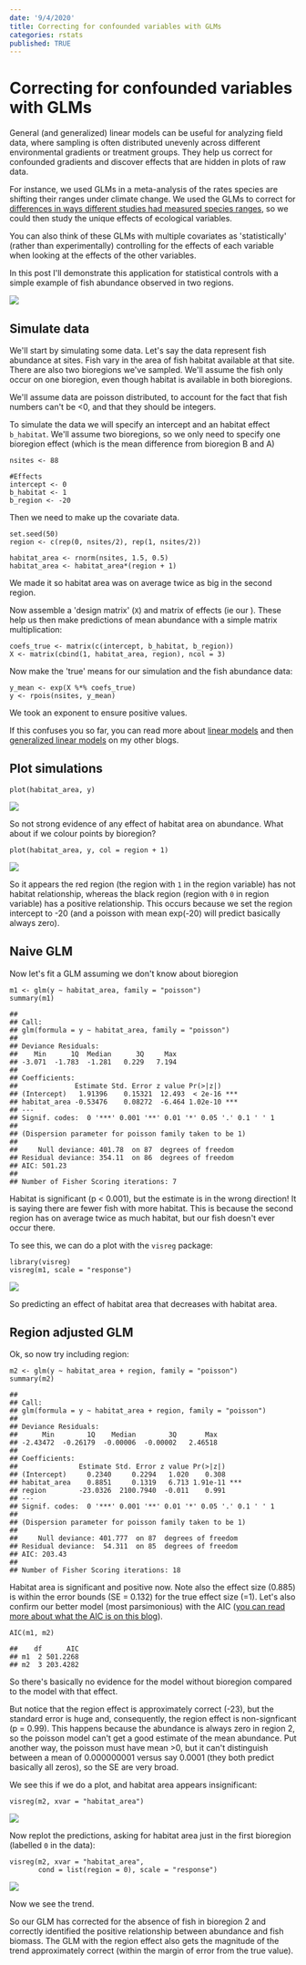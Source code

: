 ```yaml
---
date: '9/4/2020'
title: Correcting for confounded variables with GLMs
categories: rstats
published: TRUE
---
```


Correcting for confounded variables with GLMs
========================================

General (and generalized) linear models can be useful for analyzing
field data, where sampling is often distributed unevenly across different
environmental gradients or treatment groups. They help us correct for
confounded gradients and discover effects that are hidden in plots of
raw data.

For instance, we used GLMs in a meta-analysis of the rates species are shifting their ranges under climate change. We used the GLMs to correct for [differences in ways different studies had measured species ranges](https://onlinelibrary.wiley.com/doi/abs/10.1111/gcb.13184), so we could then study the unique effects of ecological variables.

You can also think of these GLMs with multiple covariates as 'statistically' (rather than experimentally) controlling for the effects of each variable when looking at the effects of the other variables.

In this post I'll demonstrate this application for statistical controls  with a simple example of fish abundance observed in two regions.

![](blogs-2020/correcting-with-glms_files/figure-markdown_strict/region-plot.png)

Simulate data
-------------

We'll start by simulating some data. Let's say the data represent fish
abundance at sites. Fish vary in the area of fish habitat available at
that site. There are also two bioregions we've sampled. We'll assume the
fish only occur on one bioregion, even though habitat is available in
both bioregions.

We'll assume data are poisson distributed, to account for the fact that
fish numbers can't be &lt;0, and that they should be integers.

To simulate the data we will specify an intercept and an habitat effect
`b_habitat`. We'll assume two bioregions, so we only need to specify one
bioregion effect (which is the mean difference from bioregion B and A)

    nsites <- 88

    #Effects
    intercept <- 0
    b_habitat <- 1
    b_region <- -20

Then we need to make up the covariate data.

    set.seed(50)
    region <- c(rep(0, nsites/2), rep(1, nsites/2))

    habitat_area <- rnorm(nsites, 1.5, 0.5)
    habitat_area <- habitat_area*(region + 1)

We made it so habitat area was on average twice as big in the second
region.

Now assemble a 'design matrix' (`X`) and matrix of effects (ie our ).
These help us then make predictions of mean abundance with a simple
matrix multiplication:

    coefs_true <- matrix(c(intercept, b_habitat, b_region))
    X <- matrix(cbind(1, habitat_area, region), ncol = 3)

Now make the 'true' means for our simulation and the fish abundance
data:

    y_mean <- exp(X %*% coefs_true)
    y <- rpois(nsites, y_mean)

We took an exponent to ensure positive values.

If this confuses you so far, you can read more about [linear models](http://www.seascapemodels.org/rstats/2018/01/19/intro-to-glms.html) and then [generalized linear models](http://www.seascapemodels.org/rstats/2018/10/16/understanding-the-glm-link.html) on my other blogs.

Plot simulations
----------------

    plot(habitat_area, y)

![](blogs-2020/correcting-with-glms_files/figure-markdown_strict/unnamed-chunk-5-1.png)

So not strong evidence of any effect of habitat area on abundance. What
about if we colour points by bioregion?

    plot(habitat_area, y, col = region + 1)

![](blogs-2020/correcting-with-glms_files/figure-markdown_strict/unnamed-chunk-6-1.png)

So it appears the red region (the region with `1` in the region
variable) has not habitat relationship, whereas the black region (region
with `0` in region variable) has a positive relationship. This occurs
because we set the region intercept to -20 (and a poisson with mean
exp(-20) will predict basically always zero).

Naive GLM
---------

Now let's fit a GLM assuming we don't know about bioregion

    m1 <- glm(y ~ habitat_area, family = "poisson")
    summary(m1)

    ##
    ## Call:
    ## glm(formula = y ~ habitat_area, family = "poisson")
    ##
    ## Deviance Residuals:
    ##    Min      1Q  Median      3Q     Max  
    ## -3.071  -1.783  -1.281   0.229   7.194  
    ##
    ## Coefficients:
    ##              Estimate Std. Error z value Pr(>|z|)    
    ## (Intercept)   1.91396    0.15321  12.493  < 2e-16 ***
    ## habitat_area -0.53476    0.08272  -6.464 1.02e-10 ***
    ## ---
    ## Signif. codes:  0 '***' 0.001 '**' 0.01 '*' 0.05 '.' 0.1 ' ' 1
    ##
    ## (Dispersion parameter for poisson family taken to be 1)
    ##
    ##     Null deviance: 401.78  on 87  degrees of freedom
    ## Residual deviance: 354.11  on 86  degrees of freedom
    ## AIC: 501.23
    ##
    ## Number of Fisher Scoring iterations: 7

Habitat is significant (p &lt; 0.001), but the estimate is in the wrong
direction! It is saying there are fewer fish with more habitat. This is
because the second region has on average twice as much habitat, but our
fish doesn't ever occur there.

To see this, we can do a plot with the `visreg` package:

    library(visreg)
    visreg(m1, scale = "response")


![](blogs-2020/correcting-with-glms_files/figure-markdown_strict/unnamed-chunk-8-1.png)

So predicting an effect of habitat area that decreases with habitat
area.

Region adjusted GLM
-------------------

Ok, so now try including region:

    m2 <- glm(y ~ habitat_area + region, family = "poisson")
    summary(m2)

    ##
    ## Call:
    ## glm(formula = y ~ habitat_area + region, family = "poisson")
    ##
    ## Deviance Residuals:
    ##      Min        1Q    Median        3Q       Max  
    ## -2.43472  -0.26179  -0.00006  -0.00002   2.46518  
    ##
    ## Coefficients:
    ##               Estimate Std. Error z value Pr(>|z|)    
    ## (Intercept)     0.2340     0.2294   1.020    0.308    
    ## habitat_area    0.8851     0.1319   6.713 1.91e-11 ***
    ## region        -23.0326  2100.7940  -0.011    0.991    
    ## ---
    ## Signif. codes:  0 '***' 0.001 '**' 0.01 '*' 0.05 '.' 0.1 ' ' 1
    ##
    ## (Dispersion parameter for poisson family taken to be 1)
    ##
    ##     Null deviance: 401.777  on 87  degrees of freedom
    ## Residual deviance:  54.311  on 85  degrees of freedom
    ## AIC: 203.43
    ##
    ## Number of Fisher Scoring iterations: 18

Habitat area is significant and positive now. Note also the effect size
(0.885) is within the error bounds (SE = 0.132) for the true effect size
(=1). Let's also confirm our better model (most parsimonious) with the
AIC ([you can read more about what the AIC is on this blog](http://www.seascapemodels.org/rstats/2018/04/13/how-to-use-the-AIC.html)).

    AIC(m1, m2)

    ##    df      AIC
    ## m1  2 501.2268
    ## m2  3 203.4282

So there's basically no evidence for the model without bioregion
compared to the model with that effect.

But notice that the region effect is approximately correct (-23), but
the standard error is huge and, consequently, the region effect is
non-signficant (p = 0.99). This happens because the abundance is always
zero in region 2, so the poisson model can't get a good estimate of the
mean abundance. Put another way, the poisson must have mean &gt;0, but
it can't distinguish between a mean of 0.000000001 versus say 0.0001
(they both predict basically all zeros), so the SE are very broad.

We see this if we do a plot, and habitat area appears insignificant:

    visreg(m2, xvar = "habitat_area")


![](blogs-2020/correcting-with-glms_files/figure-markdown_strict/unnamed-chunk-11-1.png)

Now replot the predictions, asking for habitat area just in the first
bioregion (labelled `0` in the data):

    visreg(m2, xvar = "habitat_area",
           cond = list(region = 0), scale = "response")


![](blogs-2020/correcting-with-glms_files/figure-markdown_strict/unnamed-chunk-12-1.png)

Now we see the trend.

So our GLM has corrected for the absence of fish in bioregion 2 and
correctly identified the positive relationship between abundance and
fish biomass. The GLM with the region effect also gets the magnitude of
the trend approximately correct (within the margin of error from the
true value).
